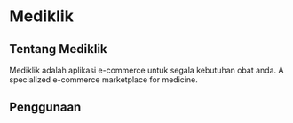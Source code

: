# Mediklik
## Tentang Mediklik
Mediklik adalah aplikasi e-commerce untuk segala kebutuhan obat anda.
A specialized e-commerce marketplace for medicine.

## Penggunaan
